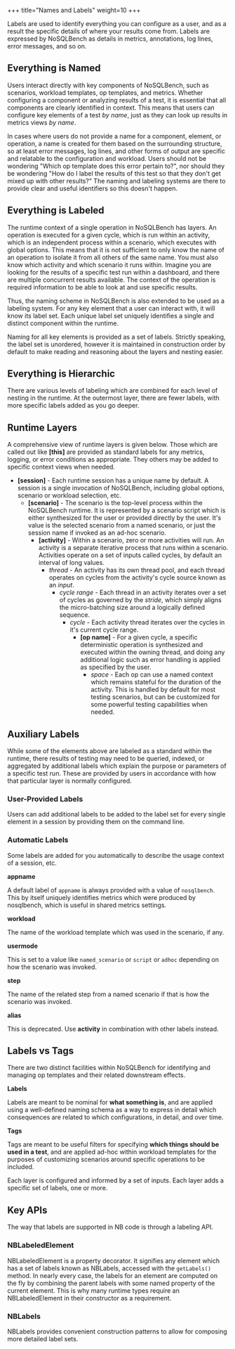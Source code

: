 +++
title="Names and Labels"
weight=10
+++

Labels are used to identify everything you can configure as a user, and as a result the specific 
details of where your results come from. Labels are expressed by NoSQLBench as details in 
metrics, annotations, log lines, error messages, and so on. 

## Everything is Named

Users interact directly with key components of NoSQLBench, such as scenarios, workload templates,
op templates, and metrics. Whether configuring a component or analyzing results of a test, it is 
essential that all components are clearly identified in context. This means that users can 
configure key elements of a test _by name_, just as they can look up results in metrics views 
_by name_.

In cases where users do not provide a name for a component, element, or operation, a name is 
created for them based on the surrounding structure, so at least error messages, log lines, and 
other forms of output are specific and relatable to the configuration and workload. Users should 
not be wondering "Which op template does this error pertain to?", nor should they be wondering 
"How do I label the results of this test so that they don't get mixed up with other results?" 
The naming and labeling systems are there to provide clear and useful identifiers so this 
doesn't happen.

## Everything is Labeled

The runtime context of a single operation in NoSQLBench has layers. An operation is executed for 
a given cycle, which is run within an activity, which is an independent process within a 
scenario, which executes with global options. This means that it is not sufficient to only know 
the name of an operation to isolate it from all others of the same name. You must also know 
which activity and which scenario it runs within. Imagine you are looking for the results of a 
specific test run within a dashboard, and there are multiple concurrent results available. The 
context of the operation is required information to be able to look at and use specific results.

Thus, the naming scheme in NoSQLBench is also extended to be used as a labeling system. For any 
key element that a user can interact with, it will know its label set. Each unique label set 
uniquely identifies a single and distinct component within the runtime.

Naming for all key elements is provided as a set of labels. Strictly speaking, the label
set is unordered, however it is maintained in construction order by default to make
reading and reasoning about the layers and nesting easier.

## Everything is Hierarchic

There are various levels of labeling which are combined for each level of nesting in 
the runtime. At the outermost layer, there are fewer labels, with more specific labels added as 
you go deeper.

## Runtime Layers

A comprehensive view of runtime layers is given below. Those which are called out like
__[this]__ are provided as standard labels for any metrics, logging, or error conditions as 
appropriate. They others may be added to specific context views when needed.

* __[session]__ - Each runtime session has a unique name by default. A session is a single 
  invocation of NoSQLBench, including global options, scenario or workload selection, etc.
  * __[scenario]__ - The scenario is the top-level process within the NoSQLBench runtime. It is 
    represented by a scenario script which is either synthesized for the user or provided 
    directly by the user. It's value is the selected scenario from a named scenario, or just the 
    session name if invoked as an ad-hoc scenario.
    * __[activity]__ - Within a scenario, zero or more activities will run. An activity is a 
      separate iterative process that runs within a scenario. Activities operate on a set of 
      inputs called cycles, by default an interval of long values.
      * _thread_ - An activity has its own thread pool, and each thread operates on cycles from 
        the activity's cycle source known as an _input_.
        * _cycle range_ - Each thread in an activity iterates over a set of cycles as governed by 
          the _stride_, which simply aligns the micro-batching size around a logically defined 
          sequence. 
          * _cycle_ - Each activity thread iterates over the cycles in it's current cycle 
            range.
            * __[op name]__ - For a given cycle, a specific deterministic operation is synthesized 
              and executed within the owning thread, and doing any additional logic such as 
              error handling is applied as specified by the user.
              * _space_ - Each op can use a named context which remains stateful for the 
                duration of the activity. This is handled by default for most testing scenarios, 
                but can be customized for some powerful testing capabilities when needed.

## Auxiliary Labels

While some of the elements above are labeled as a standard within the runtime, there results of 
testing may need to be queried, indexed, or aggregated by additional labels which explain the 
purpose or parameters of a specific test run. These are provided by users in accordance with 
how that particular layer is normally configured.

### User-Provided Labels

Users can add additional labels to be added to the label set for every single element in a 
session by providing them on the command line.

### Automatic Labels

Some labels are added for you automatically to describe the usage context of a session, etc.

__appname__

A default label of `appname` is always provided with a value of `nosqlbench`. This by itself 
uniquely identifies metrics which were produced by nosqlbench, which is useful in shared metrics 
settings.

__workload__

The name of the workload template which was used in the scenario, if any.

__usermode__

This is set to a value like `named_scenario` or `script` or `adhoc` depending on how the 
scenario was invoked.

__step__

The name of the related step from a named scenario if that is how the scenario was invoked.

__alias__

This is deprecated. Use __activity__ in combination with other labels instead.

## Labels vs Tags

There are two distinct facilities within NoSQLBench for identifying and managing op templates 
and their related downstream effects.

__Labels__

Labels are meant to be nominal for __what something is__, and are applied using a well-defined 
naming schema as a way to express in detail which consequences are related to which 
configurations, in detail, and over time.

__Tags__

Tags are meant to be useful filters for specifying __which things should be used in a test__, 
and are applied ad-hoc within workload templates for the purposes of customizing scenarios 
around specific operations to be included.

Each layer is configured and informed by a set of inputs. Each layer adds a specific set of
labels, one or more.

## Key APIs

The way that labels are supported in NB code is through a labeling API. 

### NBLabeledElement

NBLabeledElement is a property decorator. It signifies any element which has a set of labels 
known as NBLabels, accessed with the `getLabels()` method. In nearly every case, the labels for 
an element are computed on the fly by combining the parent labels with some named property of 
the current element. This is why many runtime types require an NBLabeledElement in their 
constructor as a requirement.

### NBLabels

NBLabels provides convenient construction patterns to allow for composing more detailed label sets. 
